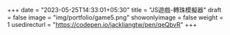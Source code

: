 +++
date = "2023-05-25T14:33:01+05:30"
title = "JS遊戲-轉珠模擬器"
draft = false
image = "img/portfolio/game5.png"
showonlyimage = false
weight = 1
usedirecturl = "https://codepen.io/jackliangtw/pen/qeQbvR"
+++